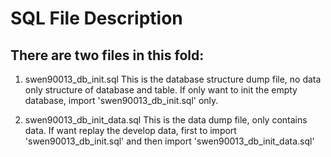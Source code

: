 SQL File Description
====================
There are two files in this fold:
---------------------------------
1. swen90013_db_init.sql
  This is the database structure dump file, no data only structure of database and table.
  If only want to init the empty database, import 'swen90013_db_init.sql' only.
  
2. swen90013_db_init_data.sql
  This is the data dump file, only contains data.
  If want replay the develop data, first to import 'swen90013_db_init.sql' and then import 'swen90013_db_init_data.sql'

